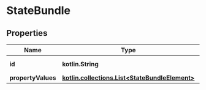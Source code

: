 
# StateBundle

## Properties
Name | Type | Description | Notes
------------ | ------------- | ------------- | -------------
**id** | **kotlin.String** |  |  [optional] [readonly]
**propertyValues** | [**kotlin.collections.List&lt;StateBundleElement&gt;**](StateBundleElement.md) |  |  [optional]



